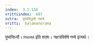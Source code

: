 ```yaml
---
index:  3.1.116
vrittiindex:  687
sutra:  पुष्यसिद्ध्यौ नक्षत्रे
vritti:  balamanorama 
---
```


पुष्यसिध्यौ। `निपात्येते` इति शएषः। नक्षत्रविशेषे गम्ये इत्यर्थः। 

